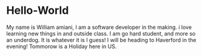 # Hello-World
My name is William amiani, I am a  software developer in the making.
i love learning new things in and outside class.
I am go hard student, and more so an underdog.
It is whatever it is I guess!
I will be heading to Haverford in the evening!
Tommorow is a Holiday here in US.